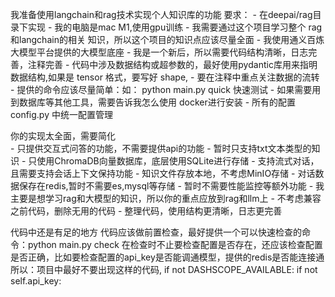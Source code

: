 我准备使用langchain和rag技术实现个人知识库的功能
    要求： 
    - 在deepai/rag目录下实现
    - 我的电脑是mac M1,使用gpu训练
    - 我需要通过这个项目学习整个 rag和langchain的相关 知识，所以这个项目的知识点应该尽量全面
    - 我使用通义百炼大模型平台提供的大模型底座
    - 我是一个新后，所以需要代码结构清晰，日志完善，注释完善
    - 代码中涉及数据结构或超参数的，最好使用pydantic库用来指明数据结构,如果是 tensor 格式，要写好 shape,
    - 要在注释中重点关注数据的流转
    - 提供的命令应该尽量简单：如： python main.py quick 快速测试
    - 如果需要用到数据库等其他工具，需要告诉我怎么使用 docker进行安装
    - 所有的配置 config.py 中统一配置管理

你的实现太全面，需要简化   
    - 只提供交互式问答的功能，不需要提供api的功能
    - 暂时只支持txt文本类型的知识
    - 只使用ChromaDB向量数据库，底层使用SQLite进行存储
    - 支持流式对话，且需要支持会话上下文保持功能
    - 知识文件存放本地，不考虑MinIO存储
    - 对话数据保存在redis,暂时不需要es,mysql等存储
    - 暂时不需要性能监控等额外功能
    - 我主要是想学习rag和大模型的知识，所以你的重点应放到rag和llm上
    - 不考虑兼容之前代码，删除无用的代码
    - 整理代码，使用结构更清晰，日志更完善
  
代码中还是有足的地方
    代码应该做前置检查，最好提供一个可以快速检查的命令：python main.py check
    在检查时不止要检查配置是否存在，还应该检查配置是否正确，比如要检查配置的api_key是否能调通模型，提供的redis是否能连接通
    所以：项目中最好不要出现这样的代码,
        if not DASHSCOPE_AVAILABLE:
        if not self.api_key:
    